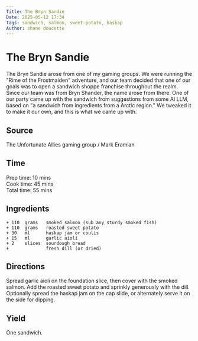 ```yaml
---
Title: The Bryn Sandie
Date: 2025-05-12 17:34  
Tags: sandwich, salmon, sweet-potato, haskap
Author: shane doucette  
---
```


# The Bryn Sandie
The Bryn Sandie arose from one of my gaming groups. We were running the "Rime of the Frostmaiden" adventure, and our team decided that one of our goals was to open a sandwich shoppe franchise throughout the realm. Since our team was from Bryn Shander, the name arose from there. One of our party came up with the sandwich from suggestions from some AI LLM, based on "a sandwich from ingredients from a Arctic region." We tweaked it to make it our own, and this is what we came up with.

## Source
The Unfortunate Allies gaming group / Mark Eramian

## Time
Prep time: 10 mins  
Cook time: 45 mins  
Total time: 55 mins  

## Ingredients
~~~~
+ 110  grams   smoked salmon (sub any sturdy smoked fish)
+ 110  grams   roasted sweet potato
+ 30   ml      haskap jam or coulis
+ 15   ml      garlic aioli 
+ 2    slices  sourdough bread
+              fresh dill (or dried)
~~~~

## Directions
Spread garlic aioli on the foundation slice, then cover with the smoked salmon. Add the roasted sweet potato and sprinkly generously with the dill. Optionally spread the haskap jam on the cap slide, or alternately serve it on the side for dipping. 

## Yield
One sandwich.
